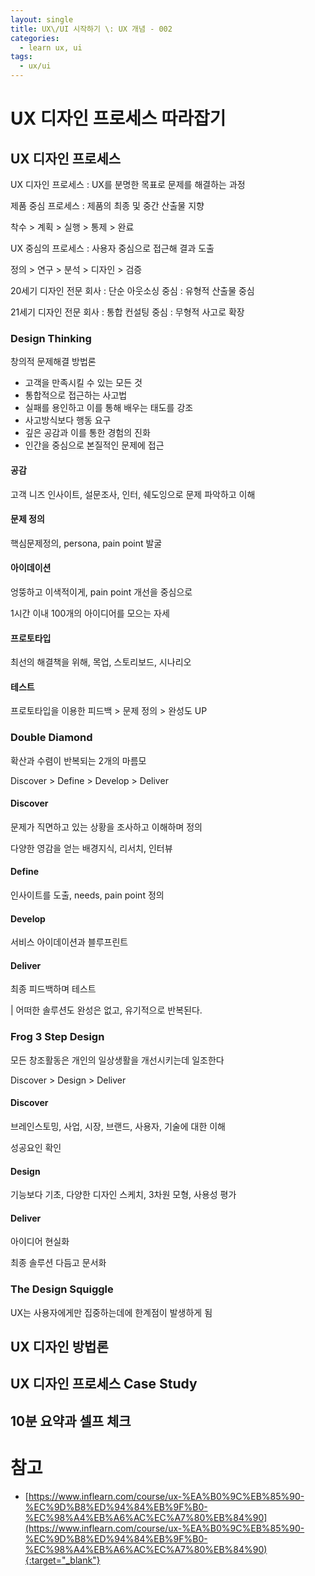```yaml
---
layout: single
title: UX\/UI 시작하기 \: UX 개념 - 002
categories: 
  - learn ux, ui
tags: 
  - ux/ui
---
```


# UX 디자인 프로세스 따라잡기

## UX 디자인 프로세스

UX 디자인 프로세스 : UX를 분명한 목표로 문제를 해결하는 과정

제품 중심 프로세스 : 제품의 최종 및 중간 산출물 지향

착수 > 계획 > 실행 > 통제 > 완료

UX 중심의 프로세스 : 사용자 중심으로 접근해 결과 도출

정의 > 연구 > 분석 > 디자인 > 검증

20세기 디자인 전문 회사 : 단순 아웃소싱 중심 : 유형적 산출물 중심

21세기 디자인 전문 회사 : 통합 컨설팅 중심 : 무형적 사고로 확장

### Design Thinking 

창의적 문제해결 방법론

- 고객을 만족시킬 수 있는 모든 것
- 통합적으로 접근하는 사고법
- 실패를 용인하고 이를 통해 배우는 태도를 강조
- 사고방식보다 행동 요구
- 깊은 공감과 이를 통한 경험의 진화
- 인간을 중심으로 본질적인 문제에 접근

#### 공감

고객 니즈 인사이트, 설문조사, 인터, 쉐도잉으로 문제 파악하고 이해

#### 문제 정의

핵심문제정의, persona, pain point 발굴

#### 아이데이션

엉뚱하고 이색적이게, pain point 개선을 중심으로

1시간 이내 100개의 아이디어를 모으는 자세

#### 프로토타입

최선의 해결책을 위해, 목업, 스토리보드, 시나리오

#### 테스트

프로토타입을 이용한 피드백 > 문제 정의 > 완성도 UP

### Double Diamond

확산과 수렴이 반복되는 2개의 마름모

Discover > Define > Develop > Deliver

#### Discover

문제가 직면하고 있는 상황을 조사하고 이해하며 정의

다양한 영감을 얻는 배경지식, 리서치, 인터뷰

#### Define

인사이트를 도출, needs, pain point 정의

#### Develop

서비스 아이데이션과 블루프린트

#### Deliver

최종 피드백하며 테스트

| 어떠한 솔루션도 완성은 없고, 유기적으로 반복된다.

### Frog 3 Step Design

모든 창조활동은 개인의 일상생활을 개선시키는데 일조한다

Discover > Design > Deliver

#### Discover

브레인스토밍, 사업, 시장, 브랜드, 사용자, 기술에 대한 이해

성공요인 확인

#### Design

기능보다 기초, 다양한 디자인 스케치, 3차원 모형, 사용성 평가

#### Deliver

아이디어 현실화

최종 솔루션 다듬고 문서화

### The Design Squiggle

UX는 사용자에게만 집중하는데에 한계점이 발생하게 됨



## UX 디자인 방법론



## UX 디자인 프로세스 Case Study



## 10분 요약과 셀프 체크



# 참고

- [https://www.inflearn.com/course/ux-%EA%B0%9C%EB%85%90-%EC%9D%B8%ED%94%84%EB%9F%B0-%EC%98%A4%EB%A6%AC%EC%A7%80%EB%84%90](https://www.inflearn.com/course/ux-%EA%B0%9C%EB%85%90-%EC%9D%B8%ED%94%84%EB%9F%B0-%EC%98%A4%EB%A6%AC%EC%A7%80%EB%84%90){:target="_blank"}